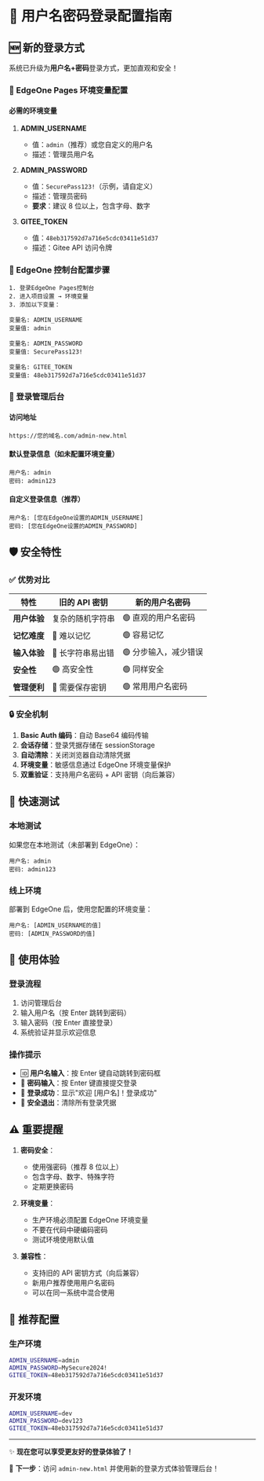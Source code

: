 # 👤 用户名密码登录配置指南

## 🆕 新的登录方式

系统已升级为**用户名+密码**登录方式，更加直观和安全！

### 🔐 EdgeOne Pages 环境变量配置

#### 必需的环境变量

1. **ADMIN_USERNAME**

   - 值：`admin`（推荐）或您自定义的用户名
   - 描述：管理员用户名

2. **ADMIN_PASSWORD**

   - 值：`SecurePass123!`（示例，请自定义）
   - 描述：管理员密码
   - **要求**：建议 8 位以上，包含字母、数字

3. **GITEE_TOKEN**
   - 值：`48eb317592d7a716e5cdc03411e51d37`
   - 描述：Gitee API 访问令牌

### 📝 EdgeOne 控制台配置步骤

```
1. 登录EdgeOne Pages控制台
2. 进入项目设置 → 环境变量
3. 添加以下变量：

变量名: ADMIN_USERNAME
变量值: admin

变量名: ADMIN_PASSWORD
变量值: SecurePass123!

变量名: GITEE_TOKEN
变量值: 48eb317592d7a716e5cdc03411e51d37
```

### 🚀 登录管理后台

#### 访问地址

```
https://您的域名.com/admin-new.html
```

#### 默认登录信息（如未配置环境变量）

```
用户名: admin
密码: admin123
```

#### 自定义登录信息（推荐）

```
用户名: [您在EdgeOne设置的ADMIN_USERNAME]
密码: [您在EdgeOne设置的ADMIN_PASSWORD]
```

## 🛡️ 安全特性

### ✅ 优势对比

| 特性         | 旧的 API 密钥     | 新的用户名密码        |
| ------------ | ----------------- | --------------------- |
| **用户体验** | 复杂的随机字符串  | 🟢 直观的用户名密码   |
| **记忆难度** | 🔴 难以记忆       | 🟢 容易记忆           |
| **输入体验** | 🔴 长字符串易出错 | 🟢 分步输入，减少错误 |
| **安全性**   | 🟢 高安全性       | 🟢 同样安全           |
| **管理便利** | 🔴 需要保存密钥   | 🟢 常用用户名密码     |

### 🔒 安全机制

1. **Basic Auth 编码**：自动 Base64 编码传输
2. **会话存储**：登录凭据存储在 sessionStorage
3. **自动清除**：关闭浏览器自动清除凭据
4. **环境变量**：敏感信息通过 EdgeOne 环境变量保护
5. **双重验证**：支持用户名密码 + API 密钥（向后兼容）

## 🔧 快速测试

### 本地测试

如果您在本地测试（未部署到 EdgeOne）：

```
用户名: admin
密码: admin123
```

### 线上环境

部署到 EdgeOne 后，使用您配置的环境变量：

```
用户名: [ADMIN_USERNAME的值]
密码: [ADMIN_PASSWORD的值]
```

## 📱 使用体验

### 登录流程

1. 访问管理后台
2. 输入用户名（按 Enter 跳转到密码）
3. 输入密码（按 Enter 直接登录）
4. 系统验证并显示欢迎信息

### 操作提示

- 🆔 **用户名输入**：按 Enter 键自动跳转到密码框
- 🔑 **密码输入**：按 Enter 键直接提交登录
- 👋 **登录成功**：显示"欢迎 [用户名]！登录成功"
- 🚪 **安全退出**：清除所有登录凭据

## ⚠️ 重要提醒

1. **密码安全**：

   - 使用强密码（推荐 8 位以上）
   - 包含字母、数字、特殊字符
   - 定期更换密码

2. **环境变量**：

   - 生产环境必须配置 EdgeOne 环境变量
   - 不要在代码中硬编码密码
   - 测试环境使用默认值

3. **兼容性**：
   - 支持旧的 API 密钥方式（向后兼容）
   - 新用户推荐使用用户名密码
   - 可以在同一系统中混合使用

## 🎯 推荐配置

### 生产环境

```bash
ADMIN_USERNAME=admin
ADMIN_PASSWORD=MySecure2024!
GITEE_TOKEN=48eb317592d7a716e5cdc03411e51d37
```

### 开发环境

```bash
ADMIN_USERNAME=dev
ADMIN_PASSWORD=dev123
GITEE_TOKEN=48eb317592d7a716e5cdc03411e51d37
```

---

✨ **现在您可以享受更友好的登录体验了！**

🔗 **下一步**：访问 `admin-new.html` 并使用新的登录方式体验管理后台！
